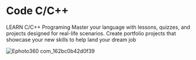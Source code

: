 # Code C/C++
LEARN C/C++ Programing
Master your language with lessons, quizzes, and projects designed for real-life scenarios. Create portfolio projects that showcase your new skills to help land your dream job


![Ephoto360 com_162bc0b42d0f39](https://user-images.githubusercontent.com/91842746/176816826-9daf7624-7baa-44c8-8a8a-f475e5dbcfab.jpg)

